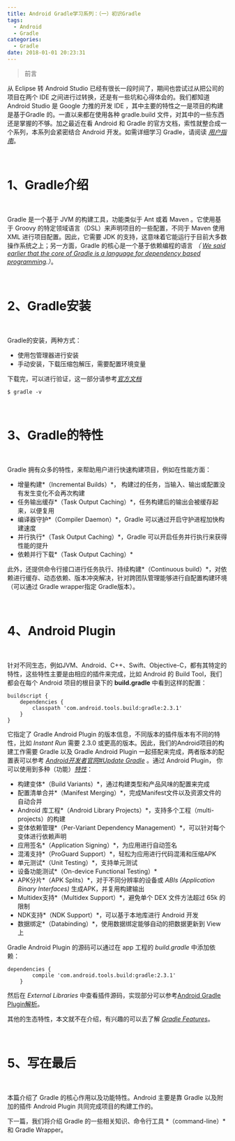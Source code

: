 ```yaml
---
title: Android Gradle学习系列：（一）初识Gradle
tags:
  - Android
  - Gradle
categories:
  - Gradle
date: 2018-01-01 20:23:31
---
```


>前言

从 Eclipse 转 Android Studio 已经有很长一段时间了，期间也尝试过从把公司的项目在两个 IDE 之间进行过转换，还是有一些坑和心得体会的。我们都知道 Android Studio 是 Google 力推的开发 IDE ，其中主要的特性之一是项目的构建是基于Gradle 的。一直以来都在使用各种 gradle.build 文件，对其中的一些东西还是掌握的不够。加之最近在看 Android 和 Gradle 的官方文档，索性就整合成一个系列，本系列会紧密结合 Android 开发。如需详细学习 Gradle，请阅读 [*用户指南*](https://docs.gradle.org/current/userguide/userguide.html)。

<!--- more --->

<br/>

# 1、Gradle介绍

<br/>

Gradle 是一个基于 JVM 的构建工具，功能类似于 Ant 或着 Maven 。它使用基于 Groovy 的特定领域语言（DSL）来声明项目的一些配置，不同于 Maven 使用 XML 进行项目配置。因此，它需要 JDK 的支持，这意味着它能运行于目前大多数操作系统之上；另一方面，Gradle 的核心是一个基于依赖编程的语言 *（ [We said earlier that the core of Gradle is a language for dependency based programming](https://docs.gradle.org/current/userguide/build_lifecycle.html#sec:project_evaluation).）*。

<br/>

# 2、Gradle安装

<br/>

Gradle的安装，两种方式：

- 使用包管理器进行安装
- 手动安装，下载压缩包解压，需要配置环境变量

下载完，可以进行验证，这一部分请参考[*官方文档*](https://gradle.org/install/)
```
$ gradle -v
```

<br/>

# 3、Gradle的特性

<br/>

Gradle 拥有众多的特性，来帮助用户进行快速构建项目，例如在性能方面：
- 增量构建*（Incremental Builds）*， 构建过的任务，当输入、输出或配置没有发生变化不会再次构建
- 任务输出缓存*（Task Output Caching）*，任务构建后的输出会被缓存起来，以便复用
- 编译器守护*（Compiler Daemon）*，Gradle 可以通过开启守护进程加快构建速度
- 并行执行*（Task Output Caching）*，Gradle 可以开启任务并行执行来获得性能的提升
- 依赖并行下载*（Task Output Caching）*

此外，还提供命令行接口进行任务执行、持续构建*（Continuous build）*，对依赖进行缓存、动态依赖、版本冲突解决，针对跨团队管理能够进行自配置构建环境（可以通过 Gradle wrapper指定 Gradle版本）。

<br/>

# 4、Android Plugin

<br/>

针对不同生态，例如JVM、Android、C++、Swift、Objective-C，都有其特定的特性，这些特性主要是由相应的插件来完成，比如 Android 的 Build Tool，我们都会在每个 Android 项目的根目录下的 **build.gradle** 中看到这样的配置：

```
buildscript {
    dependencies {
        classpath 'com.android.tools.build:gradle:2.3.1'
    }
}
```
它指定了 Gradle Android Plugin 的版本信息，不同版本的插件版本有不同的特性，比如 *Instant Run* 需要 2.3.0 或更高的版本。因此，我们的Android项目的构建工作需要 Gradle 以及 Gradle Android Plugin 一起搭配来完成，两者版本的配置表可以参考 [*Android开发者官网#Update Gradle*](https://developer.android.google.cn/studio/releases/gradle-plugin.html#updating-plugin) 。通过 Android Plugin， 你可以使用到多种（功能）[*特性*](https://gradle.org/features/#android-applications)：
- 构建变体*（Build Variants）*，通过构建类型和产品风味的配置来完成
- 配置清单合并*（Manifest Merging）*，完成Manifest文件以及资源文件的自动合并
- Android 库工程*（Android Library Projects）*，支持多个工程（multi-projects）的构建
- 变体依赖管理*（Per-Variant Dependency Management）*，可以针对每个变体进行依赖声明
- 应用签名*（Application Signing）*，为应用进行自动签名
- 混淆支持*（ProGuard Support）*，轻松为应用进行代码混淆和压缩APK
- 单元测试*（Unit Testing）*，支持单元测试
- 设备功能测试*（On-device Functional Testing）*
- APK分片*（APK Splits）*，对于不同分辨率的设备或 *ABIs (Application Binary Interfaces)* 生成APK，并复用构建输出
- Multidex支持*（Multidex Support）*，避免单个 DEX 文件方法超过 65k 的限制
- NDK支持*（NDK Support）*，可以基于本地库进行 Android 开发
- 数据绑定*（Databinding）*，使用数据绑定能够自动的把数据更新到 View 上

Gradle Android Plugin 的源码可以通过在 app 工程的 *build.gradle* 中添加依赖：
```
dependencies {
        compile 'com.android.tools.build:gradle:2.3.1'
    }
```
然后在 *External Libraries* 中查看插件源码，实现部分可以参考[Android Gradle Plugin解析](http://blog.csdn.net/qq_23012315/article/details/74230956)。

其他的生态特性，本文就不在介绍，有兴趣的可以去了解 [*Gradle Features*](https://gradle.org/features/)。

<br/>

# 5、写在最后

<br/>

本篇介绍了 Gradle 的核心作用以及功能特性。Android 主要是靠 Gradle 以及附加的插件 Android Plugin 共同完成项目的构建工作的。

下一篇，我们将介绍 Gradle 的一些相关知识、命令行工具 *（command-line）*和 Gradle Wrapper。

<br/>


